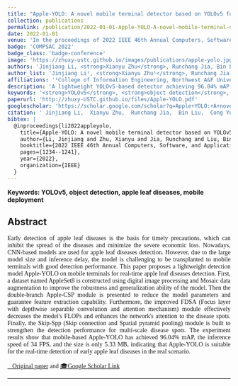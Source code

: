 ```yaml
---
title: "Apple-YOLO: A novel mobile terminal detector based on YOLOv5 for early apple leaf diseases"
collection: publications
permalink: /publication/2022-01-01-Apple-YOLO-A-novel-mobile-terminal-detector-based-on-YOLOv5-for-early-apple-leaf-diseases
date: 2022-01-01
venue: 'In the proceedings of 2022 IEEE 46th Annual Computers, Software, and Applications Conference (COMPSAC)'
badge: 'COMPSAC 2022'
badge_class: 'badge-conference'
image: 'https://zhuxy-ustc.github.io/images/publications/apple-yolo.jpg'
authors: 'Jinjiang Li, <strong>Xianyu Zhu</strong>, Runchang Jia, Bin Liu, Cong Yu'
author_list: 'Jinjiang Li¹, <strong>Xianyu Zhu¹</strong>, Runchang Jia¹, Bin Liu¹, Cong Yu¹'
affiliations: '¹College of Information Engineering, Northwest A&F University, Yangling, China'
description: 'A lightweight YOLOv5-based detector achieving 96.04% mAP with only 5.33MB size for real-time apple leaf disease detection on mobile devices.'
keywords: '<strong>YOLOv5</strong>, <strong>object detection</strong>, <strong>apple leaf diseases</strong>, <strong>mobile deployment</strong>'
paperurl: 'http://zhuxy-USTC.github.io/files/Apple-YOLO.pdf'
googlescholar: 'https://scholar.google.com/scholar?q=Apple+YOLO:+A+novel+mobile+terminal+detector+based+on+YOLOv5+for+early+apple+leaf+diseases'
citation: ' Jinjiang Li,  Xianyu Zhu,  Runchang Jia,  Bin Liu,  Cong Yu, &quot;Apple-YOLO: A novel mobile terminal detector based on YOLOv5 for early apple leaf diseases.&quot; In the proceedings of 2022 IEEE 46th Annual Computers, Software, and Applications Conference (COMPSAC), 2022.'
bibtex: |
  @inproceedings{li2022appleyolo,
    title={Apple-YOLO: A novel mobile terminal detector based on YOLOv5 for early apple leaf diseases},
    author={Li, Jinjiang and Zhu, Xianyu and Jia, Runchang and Liu, Bin and Yu, Cong},
    booktitle={2022 IEEE 46th Annual Computers, Software, and Applications Conference (COMPSAC)},
    pages={1234--1241},
    year={2022},
    organization={IEEE}
  }
---
```


**Keywords: YOLOv5, object detection, apple leaf diseases, mobile deployment**

## Abstract

<div style="font-family: 'Times New Roman', Times, serif;">

<p style="text-align: justify;">
Early detection of apple leaf diseases is the basis for timely precautions, which can inhibit the spread of the diseases and minimize the severe economic loss. Nowadays, CNN-based models are used for apple leaf diseases detection. However, due to the large model size and inference delay, the model is challenging to be transplanted to mobile terminals with good detection performance. This paper proposes a lightweight detection model Apple-YOLO on mobile terminals for real-time apple leaf diseases detection. First, a dataset named AppleSet8 is constructed using digital image processing and Mosaic data augmentation to improve the robustness and generalization ability of the model. Then the double-branch Apple-CSP module is presented to reduce the model parameters and guarantee feature extraction capability. Furthermore, the improved FDSA (Focus layer with depthwise separable convolution and attention mechanism) module effectively decreases the model's FLOPs and enhances the network's attention to the disease spots. Finally, the Skip-Spp (Skip connection and Spatial pyramid pooling) module is built to strengthen the detection performance for multi-scale disease spots. The experiment results show that mobile-based Apple-YOLO has achieved 96.04% mAP, the inference speed of 34 FPS, and the size is only 5.33 MB, indicating that Apple-YOLO is suitable for the real-time detection of early apple leaf diseases in the real scenario.
<p>
<div>

<!-- [Original paper](http://zhuxy-USTC.github.io/files/Apple-YOLO.pdf) and [Google Scholar Link](https://scholar.google.com/scholar?q=Apple+YOLO:+A+novel+mobile+terminal+detector+based+on+YOLOv5+for+early+apple+leaf+diseases){:target="_blank"} -->

<a href="http://zhuxy-USTC.github.io/files/Apple-YOLO.pdf">📄Original paper</a> and <a href="https://scholar.google.com/scholar?q=Apple+YOLO:+A+novel+mobile+terminal+detector+based+on+YOLOv5+for+early+apple+leaf+diseases" target="_blank">🎓Google Scholar Link</a>


--------